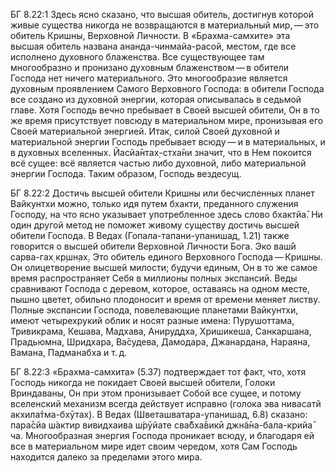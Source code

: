 БГ 8.22:1	Здесь ясно сказано, что высшая обитель, достигнув которой живые существа никогда не возвращаются в материальный мир, — это обитель Кришны, Верховной Личности. В «Брахма-самхите» эта высшая обитель названа ананда-чинмайа-расой, местом, где все исполнено духовного блаженства. Все существующее там многообразно и пронизано духовным блаженством — в обители Господа нет ничего материального. Это многообразие является духовным проявлением Самого Верховного Господа: в обители Господа все создано из духовной энергии, которая описывалась в седьмой главе. Хотя Господь вечно пребывает в Своей высшей обители, Он в то же время присутствует повсюду в материальном мире, пронизывая его Своей материальной энергией. Итак, силой Своей духовной и материальной энергии Господь пребывает всюду — и в материальных, и в духовных вселенных. Йасйа̄нтах̣-стха̄ни значит, что в Нем покоится всё сущее: всё является частью либо духовной, либо материальной энергии Господа. Таким образом, Господь вездесущ.

БГ 8.22:2	Достичь высшей обители Кришны или бесчисленных планет Вайкунтхи можно, только идя путем бхакти, преданного служения Господу, на что ясно указывает употребленное здесь слово бхактйа̄. Ни один другой метод не поможет живому существу достичь высшей обители Господа. В Ведах (Гопала-тапани-упанишад, 1.21) также говорится о высшей обители Верховной Личности Бога. Эко ваш́ӣ сарва-гах̣ кр̣шн̣ах̣. Это обитель единого Верховного Господа — Кришны. Он олицетворение высшей милости; будучи единым, Он в то же самое время распространяет Себя в миллионы полных экспансий. Веды сравнивают Господа с деревом, которое, оставаясь на одном месте, пышно цветет, обильно плодоносит и время от времени меняет листву. Полные экспансии Господа, повелевающие планетами Вайкунтхи, имеют четырехрукий облик и носят разные имена: Пурушоттама, Тривикрама, Кешава, Мадхава, Анируддха, Хришикеша, Санкаршана, Прадьюмна, Шридхара, Ва̄судева, Дамодара, Джанардана, Нараяна, Вамана, Падманабха и т. д.

БГ 8.22:3	«Брахма-самхита» (5.37) подтверждает тот факт, что, хотя Господь никогда не покидает Своей высшей обители, Голоки Вриндаваны, Он при этом пронизывает Собой все сущее, и потому вселенский механизм всегда действует исправно (голока эва нивасатй акхила̄тма-бхӯтах̣). В Ведах (Шветашватара-упанишад, 6.8) сказано: пара̄сйа ш́актир вивидхаива ш́рӯйате сва̄бха̄викӣ джн̃а̄на-бала-крийа̄ ча. Многообразная энергия Господа проникает всюду, и благодаря ей все в материальном мире идет своим чередом, хотя Сам Господь находится далеко за пределами этого мира.
